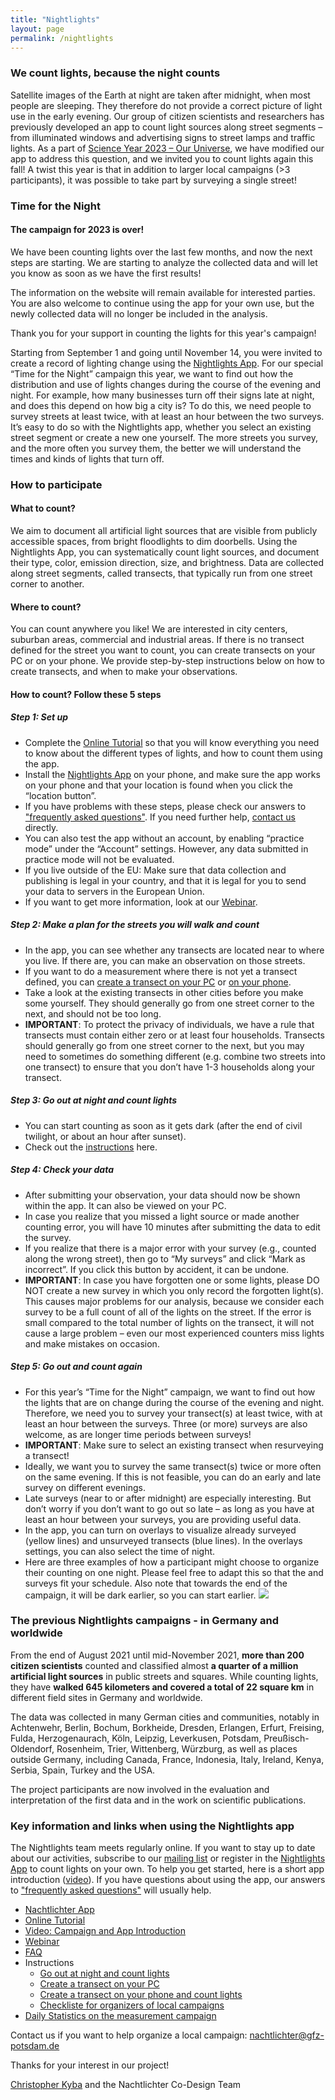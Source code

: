 ```yaml
---
title: "Nightlights"
layout: page
permalink: /nightlights
---
```


### **We count lights, because the night counts**
Satellite images of the Earth at night are taken after midnight, when most people are sleeping. They therefore do not provide a correct picture of light use in the early evening. Our group of citizen scientists and researchers has previously developed an app to count light sources along street segments – from illuminated windows and advertising signs to street lamps and traffic lights. As a part of [Science Year 2023 – Our Universe](https://www.wissenschaftsjahr.de/2023/english), we have modified our app to address this question, and we invited you to count lights again this fall! A twist this year is that in addition to larger local campaigns (>3 participants), it was possible to take part by surveying a single street!

### **Time for the Night**
#### **The campaign for 2023 is over!** 
We have been counting lights over the last few months, and now the next steps are starting. We are starting to analyze the collected data and will let you know as soon as we have the first results!

The information on the website will remain available for interested parties. You are also welcome to continue using the app for your own use, but the newly collected data will no longer be included in the analysis.

Thank you for your support in counting the lights for this year's campaign!


Starting from September 1 and going until November 14, you were invited to create a record of lighting change using the [Nightlights App](https://lichter.nachtlicht-buehne.de/). For our special “Time for the Night” campaign this year, we want to find out how the distribution and use of lights changes during the course of the evening and night. For example, how many businesses turn off their signs late at night, and does this depend on how big a city is? To do this, we need people to survey streets at least twice, with at least an hour between the two surveys. It’s easy to do so with the Nightlights app, whether you select an existing street segment or create a new one yourself. The more streets you survey, and the more often you survey them, the better we will understand the times and kinds of lights that turn off.

### **How to participate**
#### **What to count?**
We aim to document all artificial light sources that are visible from publicly accessible spaces, from bright floodlights to dim doorbells. Using the Nightlights App, you can systematically count light sources, and document their type, color, emission direction, size, and brightness. Data are collected along street segments, called transects, that typically run from one street corner to another.

#### **Where to count?**
You can count anywhere you like! We are interested in city centers, suburban areas, commercial and industrial areas. If there is no transect defined for the street you want to count, you can create transects on your PC or on your phone. We provide step-by-step instructions below on how to create transects, and when to make your observations.

#### **How to count? Follow these 5 steps**
##### ***Step 1: Set up***
- Complete the [Online Tutorial](https://nachtlicht-buehne.de/assets/docs/nl_tutorial_en/tutorial.html) so that you will know everything you need to know about the different types of lights, and how to count them using the app. 
- Install the [Nightlights App](https://lichter.nachtlicht-buehne.de/) on your phone, and make sure the app works on your phone and that your location is found when you click the “location button”.
- If you have problems with these steps, please check our answers to ["frequently asked questions"](https://docs.google.com/document/d/1Iaj1G3uAXcaUdEQEBfNktKA9AV2gCoMHwh-mUMZ8Mtc/edit#). If you need further help, [contact us](mailto:nachtlichter@gfz-potsdam.de) directly.
- You can also test the app without an account, by enabling “practice mode” under the “Account” settings. However, any data submitted in practice mode will not be evaluated.
- If you live outside of the EU: Make sure that data collection and publishing is legal in your country, and that it is legal for you to send your data to servers in the European Union.
- If you want to get more information, look at our [Webinar](https://youtu.be/SpyM10lkw0I).

##### ***Step 2: Make a plan for the streets you will walk and count***
- In the app, you can see whether any transects are located near to where you live. If there are, you can make an observation on those streets.
- If you want to do a measurement where there is not yet a transect defined, you can [create a transect on your PC](/assets/docs/Instructions_Create-a-transect-on-your-PC.pdf) or [on your phone](/assets/docs/Instructions_Create-a-transect-on-your-phone-while-counting-lights.pdf).
- Take a look at the existing transects in other cities before you make some yourself. They should generally go from one street corner to the next, and should not be too long.
- **IMPORTANT**: To protect the privacy of individuals, we have a rule that transects must contain either zero or at least four households. Transects should generally go from one street corner to the next, but you may need to sometimes do something different (e.g. combine two streets into one transect) to ensure that you don’t have 1-3 households along your transect.

##### ***Step 3: Go out at night and count lights***
- You can start counting as soon as it gets dark (after the end of civil twilight, or about an hour after sunset).
- Check out the [instructions](/assets/docs/Instructions_Go-out-at-night-and-count-lights.pdf) here.

##### ***Step 4: Check your data***
- After submitting your observation, your data should now be shown within the app. It can also be viewed on your PC.
- In case you realize that you missed a light source or made another counting error, you will have 10 minutes after submitting the data to edit the survey.
- If you realize that there is a major error with your survey (e.g., counted along the wrong street), then go to “My surveys” and click “Mark as incorrect”. If you click this button by accident, it can be undone.
- **IMPORTANT**: In case you have forgotten one or some lights, please DO NOT create a new survey in which you only record the forgotten light(s). This causes major problems for our analysis, because we consider each survey to be a full count of all of the lights on the street. If the error is small compared to the total number of lights on the transect, it will not cause a large problem – even our most experienced counters miss lights and make mistakes on occasion.

##### ***Step 5: Go out and count again***
- For this year’s “Time for the Night” campaign, we want to find out how the lights that are on change during the course of the evening and night. Therefore, we need you to survey your transect(s) at least twice, with at least an hour between the surveys. Three (or more) surveys are also welcome, as are longer time periods between surveys!
- **IMPORTANT**: Make sure to select an existing transect when resurveying a transect!
- Ideally, we want you to survey the same transect(s) twice or more often on the same evening. If this is not feasible, you can do an early and late survey on different evenings. 
- Late surveys (near to or after midnight) are especially interesting. But don’t worry if you don’t want to go out so late – as long as you have at least an hour between your surveys, you are providing useful data.
- In the app, you can turn on overlays to visualize already surveyed (yellow lines) and unsurveyed transects (blue lines). In the overlays settings, you can also select the time of night.
- Here are three examples of how a participant might choose to organize their counting on one night. Please feel free to adapt this so that the and surveys fit your schedule. Also note that towards the end of the campaign, it will be dark earlier, so you can start earlier.
![](/assets/img/levels-en.png)

### **The previous Nightlights campaigns - in Germany and worldwide**
From the end of August 2021 until mid-November 2021, **more than 200 citizen scientists** counted and classified almost **a quarter of a million artificial light sources** in public streets and squares. While counting lights, they have **walked 645 kilometers and covered a total of 22 square km** in different field sites in Germany and worldwide.

The data was collected in many German cities and communities, notably in Achtenwehr, Berlin, Bochum, Borkheide, Dresden, Erlangen, Erfurt, Freising, Fulda, Herzogenaurach, Köln, Leipzig, Leverkusen, Potsdam, Preußisch-Oldendorf, Rosenheim, Trier, Wittenberg, Würzburg, as well as places outside Germany, including Canada, France, Indonesia, Italy, Ireland, Kenya, Serbia, Spain, Turkey and the USA.

The project participants are now involved in the evaluation and interpretation of the first data and in the work on scientific publications.

### **Key information and links when using the Nightlights app**
The Nightlights team meets regularly online. If you want to stay up to date about our activities, subscribe to our [mailing list](https://www.listserv.dfn.de/sympa/subscribe/nachtlicht-buehne) or register in the [Nightlights App](https://lichter.nachtlicht-buehne.de/) to count lights on your own. To help you get started, here is a short app introduction ([video]((https://youtu.be/kmELeomAxts))). If you have questions about using the app, our answers to ["frequently asked questions"](https://docs.google.com/document/d/1Iaj1G3uAXcaUdEQEBfNktKA9AV2gCoMHwh-mUMZ8Mtc/edit#) will usually help.

- [Nachtlichter App](https://lichter.nachtlicht-buehne.de/)
- [Online Tutorial](/assets/docs/nl_tutorial_en/tutorial.html)
- [Video: Campaign and App Introduction](https://youtu.be/kmELeomAxts)
- [Webinar](https://youtu.be/SpyM10lkw0I)
- [FAQ](https://docs.google.com/document/d/1Iaj1G3uAXcaUdEQEBfNktKA9AV2gCoMHwh-mUMZ8Mtc/edit#)
- Instructions
    - [Go out at night and count lights](/assets/docs/Instructions_Go-out-at-night-and-count-lights.pdf)
    - [Create a transect on your PC](/assets/docs/Instructions_Create-a-transect-on-your-PC.pdf)
    - [Create a transect on your phone and count lights](/assets/docs/Instructions_Create-a-transect-on-your-phone-while-counting-lights.pdf)
    - [Checkliste for organizers of local campaigns](/assets/docs/Instructions_Checklist-for-organizers-of-local-campaigns.pdf)
- [Daily Statistics on the measurement campaign](https://nachtlichter.geographie.ruhr-uni-bochum.de/dashboard/)

Contact us if you want to help organize a local campaign: [nachtlichter@gfz-potsdam.de](mailto:nachtlichter@gfz-potsdam.de)

Thanks for your interest in our project!

[Christopher Kyba](https://www.geographie.ruhr-uni-bochum.de/mitarbeiter/christopher_kyba_00328.html.de) and the Nachtlichter Co-Design Team
